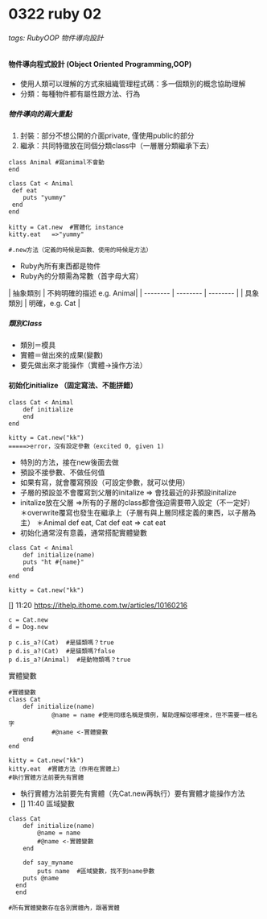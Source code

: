 # 0322 ruby 02
###### tags: RubyOOP 物件導向設計

#### 物件導向程式設計 (Object Oriented Programming,OOP)

- 使用人類可以理解的方式來組織管理程式碼：多一個類別的概念協助理解
- 分類：每種物件都有屬性跟方法、行為
##### 物件導向的兩大重點  

1. 封裝：部分不想公開的介面private, 僅使用public的部分
2. 繼承：共同特徵放在同個分類class中（一層層分類繼承下去）
```ruby=
class Animal #寫animal不會動
end

class Cat < Animal
 def eat
    puts "yummy"
 end
end

kitty = Cat.new  #實體化 instance
kitty.eat   =>"yummy"

#.new方法（定義的時候是函數、使用的時候是方法）
```
- Ruby內所有東西都是物件
- Ruby內的分類需為常數（首字母大寫）



| 抽象類別 | 不夠明確的描述  e.g. Animal|
| -------- | -------- | -------- |
| 具象類別    | 明確，e.g. Cat    |

##### 類別Class
- 類別＝模具
- 實體＝做出來的成果(變數)
- 要先做出來才能操作（實體->操作方法）

#### 初始化initialize （固定寫法、不能拼錯）

```ruby=
class Cat < Animal
    def initialize
    end
end

kitty = Cat.new("kk")
=====>error，沒有設定參數（excited 0, given 1)
```
- 特別的方法，接在new後面去做
- 預設不接參數、不做任何值
- 如果有寫，就會覆寫預設（可設定參數，就可以使用）
- 子層的預設並不會覆寫到父層的initalize => 會找最近的非預設initalize
- initalize放在父層 =>所有的子層的class都會強迫需要帶入設定（不一定好）
＊overwrite覆寫也發生在繼承上（子層有與上層同樣定義的東西，以子層為主）
＊Animal def eat, Cat def eat => cat eat
- 初始化通常沒有意義，通常搭配實體變數
```ruby=
class Cat < Animal
    def initialize(name)
	puts "ht #{name}"
    end
end

kitty = Cat.new("kk")
```
 [] 11:20 https://ithelp.ithome.com.tw/articles/10160216
```ruby=
c = Cat.new
d = Dog.new

p c.is_a?(Cat)  #是貓類嗎？true
p d.is_a?(Cat)  #是貓類嗎?false
p d.is_a?(Animal)  #是動物類嗎？true
```
實體變數

```
#實體變數
class Cat
	def initialize(name)
            @name = name #使用同樣名稱是慣例，幫助理解從哪裡來，但不需要一樣名字
            #@name <-實體變數
	end
end

kitty = Cat.new("kk")
kitty.eat  #實體方法（作用在實體上）
#執行實體方法前要先有實體
```
- 執行實體方法前要先有實體（先Cat.new再執行）要有實體才能操作方法
- []  11:40 區域變數
```ruby=
class Cat
	def initialize(name)
		@name = name
		#@name <-實體變數
	end

	def say_myname
		puts name  #區域變數，找不到name參數
    puts @name
  end
  end

#所有實體變數存在各別實體內，跟著實體
```




